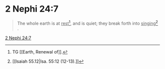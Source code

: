 # 2 Nephi 24:7

> The whole earth is at <u>rest</u>[^a], and is quiet; they break forth into <u>singing</u>[^b] .

[2 Nephi 24:7](https://www.churchofjesuschrist.org/study/scriptures/bofm/2-ne/24?lang=eng&id=p7#p7)


[^a]: TG [[Earth, Renewal of]].
[^b]: [[Isaiah 55.12|Isa. 55:12 (12-13).]]
